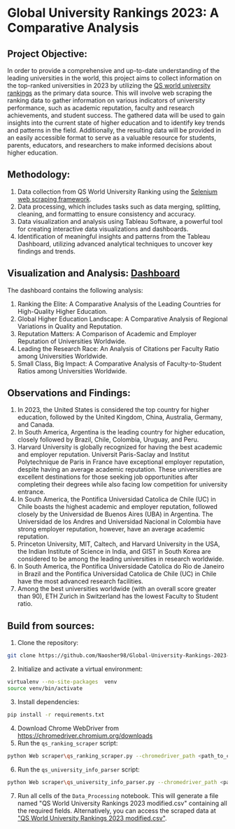 # Global University Rankings 2023: A Comparative Analysis

## Project Objective: 
In order to provide a comprehensive and up-to-date understanding of the leading universities in the world, this project aims to collect information on the top-ranked universities in 2023 by utilizing the [QS world university rankings](https://www.topuniversities.com/university-rankings/world-university-rankings/2023) as the primary data source. This will involve web scraping the ranking data to gather information on various indicators of university performance, such as academic reputation, faculty and research achievements, and student success. The gathered data will be used to gain insights into the current state of higher education and to identify key trends and patterns in the field. Additionally, the resulting data will be provided in an easily accessible format to serve as a valuable resource for students, parents, educators, and researchers to make informed decisions about higher education.

## Methodology:
1. Data collection from QS World University Ranking using the [Selenium web scraping framework](https://selenium-python.readthedocs.io/).
2. Data processing, which includes tasks such as data merging, splitting, cleaning, and formatting to ensure consistency and accuracy.
3. Data visualization and analysis using Tableau Software, a powerful tool for creating interactive data visualizations and dashboards.
4. Identification of meaningful insights and patterns from the Tableau Dashboard, utilizing advanced analytical techniques to uncover key findings and trends.

## Visualization and Analysis: [Dashboard](https://public.tableau.com/app/profile/naosher.mustakim/viz/Book2_16734310513970/Dashboard1?publish=yes)

The dashboard contains the following analysis:
1. Ranking the Elite: A Comparative Analysis of the Leading Countries for High-Quality Higher Education.
2. Global Higher Education Landscape: A Comparative Analysis of Regional Variations in Quality and Reputation.
3. Reputation Matters: A Comparison of Academic and Employer Reputation of Universities Worldwide.
4. Leading the Research Race: An Analysis of Citations per Faculty Ratio among Universities Worldwide.
5. Small Class, Big Impact: A Comparative Analysis of Faculty-to-Student Ratios among Universities Worldwide.

## Observations and Findings:
1. In 2023, the United States is considered the top country for higher education, followed by the United Kingdom, China, Australia, Germany, and Canada.
2. In South America, Argentina is the leading country for higher education, closely followed by Brazil, Chile, Colombia, Uruguay, and Peru.
3. Harvard University is globally recognized for having the best academic and employer reputation. Universit Paris-Saclay and Institut Polytechnique de Paris in France have exceptional employer reputation, despite having an average academic reputation. These universities are excellent destinations for those seeking job opportunities after completing their degrees while also facing low competition for university entrance.
4. In South America, the Pontifica Universidad Catolica de Chile (UC) in Chile boasts the highest academic and employer reputation, followed closely by the Universidad de Buenos Aires (UBA) in Argentina. The Universidad de los Andres and Universidad Nacional in Colombia have strong employer reputation, however, have an average academic reputation.
5. Princeton University, MIT, Caltech, and Harvard University in the USA, the Indian Institute of Science in India, and GIST in South Korea are considered to be among the leading universities in research worldwide.
6. In South America, the Pontifica Universidade Catolica do Rio de Janeiro in Brazil and the Pontifica Universidad Catolica de Chile (UC) in Chile have the most advanced research facilities.
7. Among the best universities worldwide (with an overall score greater than 90), ETH Zurich in Switzerland has the lowest Faculty to Student ratio.

## Build from sources:
1. Clone the repository:
```bash
git clone https://github.com/Naosher98/Global-University-Rankings-2023-A-Comparative-Analysings-2023.git
```
2. Initialize and activate a virtual environment:
```bash
virtualenv --no-site-packages  venv
source venv/bin/activate
```
3. Install dependencies:
```bash
pip install -r requirements.txt
```
4. Download Chrome WebDriver from https://chromedriver.chromium.org/downloads
5. Run the `qs_ranking_scraper` script:
```bash
python Web scraper\qs_ranking_scraper.py --chromedriver_path <path_to_chromedriver>
```
6. Run the `qs_university_info_parser` script:
```bash
python Web scraper\qs_university_info_parser.py --chromedriver_path <path_to_chromedriver>
```
7. Run all cells of the `Data_Processing` notebook. This will generate a file named "QS World University Rankings 2023 modified.csv" containing all the required fields. Alternatively, you can access the scraped data at ["QS World University Rankings 2023 modified.csv"](https://github.com/Naosher98/Global-University-Rankings-2023-A-Comparative-Analysings-2023/blob/main/Data/QS%20World%20University%20Rankings%202023%20modified.csv).


